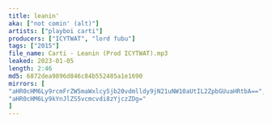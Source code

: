```yaml
---
title: leanin'
aka: ["not comin' (alt)"]
artists: ["playboi carti"]
producers: ["ICYTWAT", "lord fubu"]
tags: ["2015"]
file_name: Carti - Leanin (Prod ICYTWAT).mp3
leaked: 2023-01-05
length: 2:46
md5: 6872dea9896d846c84b552485a1e1690
mirrors: [
"aHR0cHM6Ly9rcmFrZW5maWxlcy5jb20vdmlldy9jN21uNW10aUtIL2ZpbGUuaHRtbA==",
"aHR0cHM6Ly9kYnJlZS5vcmcvdi8zYjczZDg="
]
---
```

